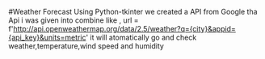 #Weather Forecast Using Python-tkinter 
we created a API from Google tha Api i was given into combine like ,
url = f'http://api.openweathermap.org/data/2.5/weather?q={city}&appid={api_key}&units=metric'
it will atomatically go and check weather,temperature,wind speed and humidity


